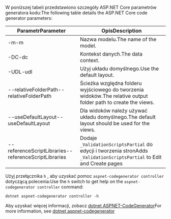 <span data-ttu-id="28c95-101">W poniższej tabeli przedstawiono szczegóły ASP.NET Core parametrów generatora kodu:</span><span class="sxs-lookup"><span data-stu-id="28c95-101">The following table details the ASP.NET Core code generator parameters:</span></span>

| <span data-ttu-id="28c95-102">Parametr</span><span class="sxs-lookup"><span data-stu-id="28c95-102">Parameter</span></span>               | <span data-ttu-id="28c95-103">Opis</span><span class="sxs-lookup"><span data-stu-id="28c95-103">Description</span></span>|
| ----------------- | ------------ |
| <span data-ttu-id="28c95-104">-m</span><span class="sxs-lookup"><span data-stu-id="28c95-104">-m</span></span>  | <span data-ttu-id="28c95-105">Nazwa modelu.</span><span class="sxs-lookup"><span data-stu-id="28c95-105">The name of the model.</span></span> |
| <span data-ttu-id="28c95-106">-DC</span><span class="sxs-lookup"><span data-stu-id="28c95-106">-dc</span></span>  | <span data-ttu-id="28c95-107">Kontekst danych.</span><span class="sxs-lookup"><span data-stu-id="28c95-107">The data context.</span></span> |
| <span data-ttu-id="28c95-108">-UDL</span><span class="sxs-lookup"><span data-stu-id="28c95-108">-udl</span></span> | <span data-ttu-id="28c95-109">Użyj układu domyślnego.</span><span class="sxs-lookup"><span data-stu-id="28c95-109">Use the default layout.</span></span> |
| <span data-ttu-id="28c95-110">--relativeFolderPath</span><span class="sxs-lookup"><span data-stu-id="28c95-110">--relativeFolderPath</span></span> | <span data-ttu-id="28c95-111">Ścieżka względna folderu wyjściowego do tworzenia widoków.</span><span class="sxs-lookup"><span data-stu-id="28c95-111">The relative output folder path to create the views.</span></span> |
| <span data-ttu-id="28c95-112">--useDefaultLayout</span><span class="sxs-lookup"><span data-stu-id="28c95-112">--useDefaultLayout</span></span> | <span data-ttu-id="28c95-113">Dla widoków należy używać układu domyślnego.</span><span class="sxs-lookup"><span data-stu-id="28c95-113">The default layout should be used for the views.</span></span> |
| <span data-ttu-id="28c95-114">--referenceScriptLibraries</span><span class="sxs-lookup"><span data-stu-id="28c95-114">--referenceScriptLibraries</span></span> | <span data-ttu-id="28c95-115">Dodaje `_ValidationScriptsPartial` do edycji i tworzenia stron</span><span class="sxs-lookup"><span data-stu-id="28c95-115">Adds `_ValidationScriptsPartial` to Edit and Create pages</span></span> |

<span data-ttu-id="28c95-116">Użyj przełącznika `h` , aby uzyskać pomoc `aspnet-codegenerator controller` dotyczącą polecenia:</span><span class="sxs-lookup"><span data-stu-id="28c95-116">Use the `h` switch to get help on the `aspnet-codegenerator controller` command:</span></span>

```console
dotnet aspnet-codegenerator controller -h
```

<span data-ttu-id="28c95-117">Aby uzyskać więcej informacji, zobacz [dotnet ASPNET-CodeGenerator](xref:fundamentals/tools/dotnet-aspnet-codegenerator)</span><span class="sxs-lookup"><span data-stu-id="28c95-117">For more information, see [dotnet aspnet-codegenerator](xref:fundamentals/tools/dotnet-aspnet-codegenerator)</span></span>